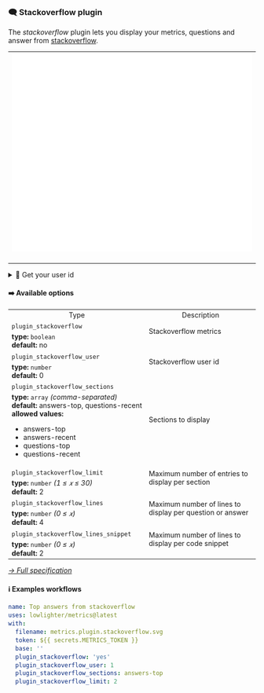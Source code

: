 ### 🗨️ Stackoverflow plugin

The *stackoverflow* plugin lets you display your metrics, questions and answer from [stackoverflow](https://stackoverflow.com/).

<table>
  <td align="center">
    <img src="https://github.com/lowlighter/lowlighter/blob/master/metrics.plugin.stackoverflow.svg">
    <img width="900" height="1" alt="">
  </td>
</table>

<details>
<summary>💬 Get your user id</summary>

Go to [stackoverflow.com](https://stackoverflow.com/) and click on your account profile.

Your user id will be in both url and search bar.

![User id](/.github/readme/imgs/plugin_stackoverflow_user_id.png)

</details>

#### ➡️ Available options

<!--options-->
<table>
  <tr>
    <td align="center" nowrap="nowrap">Type</i></td><td align="center" nowrap="nowrap">Description</td>
  </tr>
  <tr>
    <td nowrap="nowrap"><code>plugin_stackoverflow</code></td>
    <td rowspan="2">Stackoverflow metrics<img width="900" height="1" alt=""></td>
  </tr>
  <tr>
    <td nowrap="nowrap"><b>type:</b> <code>boolean</code>
<br>
<b>default:</b> no<br></td>
  </tr>
  <tr>
    <td nowrap="nowrap"><code>plugin_stackoverflow_user</code></td>
    <td rowspan="2">Stackoverflow user id<img width="900" height="1" alt=""></td>
  </tr>
  <tr>
    <td nowrap="nowrap"><b>type:</b> <code>number</code>
<br>
<b>default:</b> 0<br></td>
  </tr>
  <tr>
    <td nowrap="nowrap"><code>plugin_stackoverflow_sections</code></td>
    <td rowspan="2">Sections to display<img width="900" height="1" alt=""></td>
  </tr>
  <tr>
    <td nowrap="nowrap"><b>type:</b> <code>array</code>
<i>(comma-separated)</i>
<br>
<b>default:</b> answers-top, questions-recent<br>
<b>allowed values:</b><ul><li>answers-top</li><li>answers-recent</li><li>questions-top</li><li>questions-recent</li></ul></td>
  </tr>
  <tr>
    <td nowrap="nowrap"><code>plugin_stackoverflow_limit</code></td>
    <td rowspan="2">Maximum number of entries to display per section<img width="900" height="1" alt=""></td>
  </tr>
  <tr>
    <td nowrap="nowrap"><b>type:</b> <code>number</code>
<i>(1 ≤
𝑥
≤ 30)</i>
<br>
<b>default:</b> 2<br></td>
  </tr>
  <tr>
    <td nowrap="nowrap"><code>plugin_stackoverflow_lines</code></td>
    <td rowspan="2">Maximum number of lines to display per question or answer<img width="900" height="1" alt=""></td>
  </tr>
  <tr>
    <td nowrap="nowrap"><b>type:</b> <code>number</code>
<i>(0 ≤
𝑥)</i>
<br>
<b>default:</b> 4<br></td>
  </tr>
  <tr>
    <td nowrap="nowrap"><code>plugin_stackoverflow_lines_snippet</code></td>
    <td rowspan="2">Maximum number of lines to display per code snippet<img width="900" height="1" alt=""></td>
  </tr>
  <tr>
    <td nowrap="nowrap"><b>type:</b> <code>number</code>
<i>(0 ≤
𝑥)</i>
<br>
<b>default:</b> 2<br></td>
  </tr>
</table>
<!--/options-->

*[→ Full specification](metadata.yml)*

#### ℹ️ Examples workflows

<!--examples-->
```yaml
name: Top answers from stackoverflow
uses: lowlighter/metrics@latest
with:
  filename: metrics.plugin.stackoverflow.svg
  token: ${{ secrets.METRICS_TOKEN }}
  base: ''
  plugin_stackoverflow: 'yes'
  plugin_stackoverflow_user: 1
  plugin_stackoverflow_sections: answers-top
  plugin_stackoverflow_limit: 2

```
<!--/examples-->